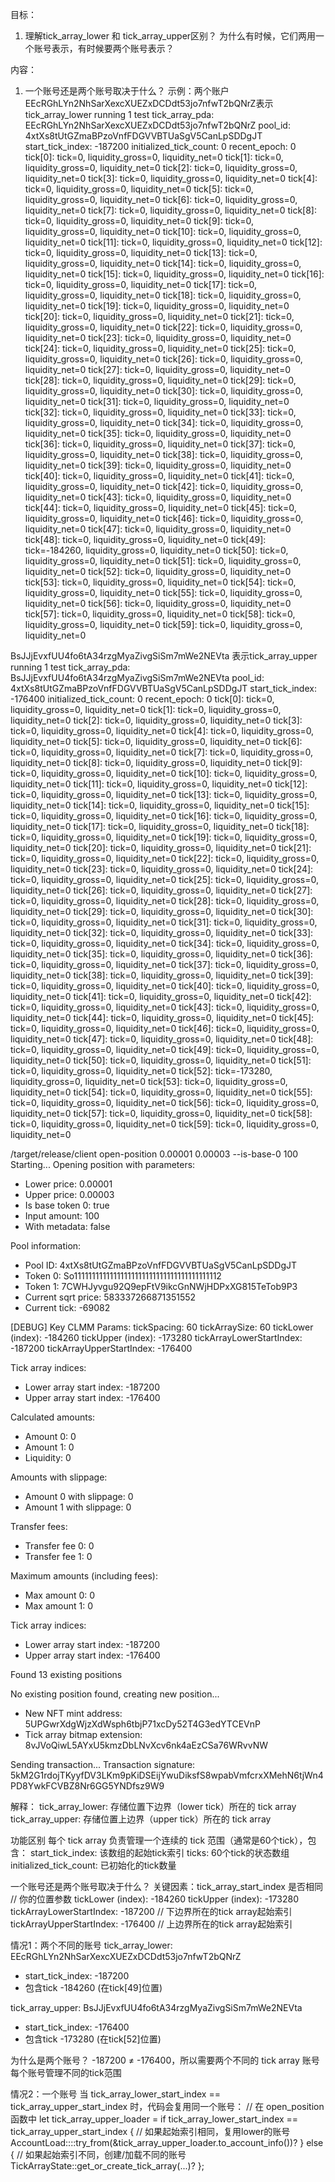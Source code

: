 目标：
1. 理解tick_array_lower 和 tick_array_upper区别？
为什么有时候，它们两用一个账号表示，有时候要两个账号表示？



内容：
1. 一个账号还是两个账号取决于什么？ 
示例：两个账户
EEcRGhLYn2NhSarXexcXUEZxDCDdt53jo7nfwT2bQNrZ表示tick_array_lower
running 1 test
tick_array_pda: EEcRGhLYn2NhSarXexcXUEZxDCDdt53jo7nfwT2bQNrZ
pool_id: 4xtXs8tUtGZmaBPzoVnfFDGVVBTUaSgV5CanLpSDDgJT
start_tick_index: -187200
initialized_tick_count: 0
recent_epoch: 0
tick[0]: tick=0, liquidity_gross=0, liquidity_net=0
tick[1]: tick=0, liquidity_gross=0, liquidity_net=0
tick[2]: tick=0, liquidity_gross=0, liquidity_net=0
tick[3]: tick=0, liquidity_gross=0, liquidity_net=0
tick[4]: tick=0, liquidity_gross=0, liquidity_net=0
tick[5]: tick=0, liquidity_gross=0, liquidity_net=0
tick[6]: tick=0, liquidity_gross=0, liquidity_net=0
tick[7]: tick=0, liquidity_gross=0, liquidity_net=0
tick[8]: tick=0, liquidity_gross=0, liquidity_net=0
tick[9]: tick=0, liquidity_gross=0, liquidity_net=0
tick[10]: tick=0, liquidity_gross=0, liquidity_net=0
tick[11]: tick=0, liquidity_gross=0, liquidity_net=0
tick[12]: tick=0, liquidity_gross=0, liquidity_net=0
tick[13]: tick=0, liquidity_gross=0, liquidity_net=0
tick[14]: tick=0, liquidity_gross=0, liquidity_net=0
tick[15]: tick=0, liquidity_gross=0, liquidity_net=0
tick[16]: tick=0, liquidity_gross=0, liquidity_net=0
tick[17]: tick=0, liquidity_gross=0, liquidity_net=0
tick[18]: tick=0, liquidity_gross=0, liquidity_net=0
tick[19]: tick=0, liquidity_gross=0, liquidity_net=0
tick[20]: tick=0, liquidity_gross=0, liquidity_net=0
tick[21]: tick=0, liquidity_gross=0, liquidity_net=0
tick[22]: tick=0, liquidity_gross=0, liquidity_net=0
tick[23]: tick=0, liquidity_gross=0, liquidity_net=0
tick[24]: tick=0, liquidity_gross=0, liquidity_net=0
tick[25]: tick=0, liquidity_gross=0, liquidity_net=0
tick[26]: tick=0, liquidity_gross=0, liquidity_net=0
tick[27]: tick=0, liquidity_gross=0, liquidity_net=0
tick[28]: tick=0, liquidity_gross=0, liquidity_net=0
tick[29]: tick=0, liquidity_gross=0, liquidity_net=0
tick[30]: tick=0, liquidity_gross=0, liquidity_net=0
tick[31]: tick=0, liquidity_gross=0, liquidity_net=0
tick[32]: tick=0, liquidity_gross=0, liquidity_net=0
tick[33]: tick=0, liquidity_gross=0, liquidity_net=0
tick[34]: tick=0, liquidity_gross=0, liquidity_net=0
tick[35]: tick=0, liquidity_gross=0, liquidity_net=0
tick[36]: tick=0, liquidity_gross=0, liquidity_net=0
tick[37]: tick=0, liquidity_gross=0, liquidity_net=0
tick[38]: tick=0, liquidity_gross=0, liquidity_net=0
tick[39]: tick=0, liquidity_gross=0, liquidity_net=0
tick[40]: tick=0, liquidity_gross=0, liquidity_net=0
tick[41]: tick=0, liquidity_gross=0, liquidity_net=0
tick[42]: tick=0, liquidity_gross=0, liquidity_net=0
tick[43]: tick=0, liquidity_gross=0, liquidity_net=0
tick[44]: tick=0, liquidity_gross=0, liquidity_net=0
tick[45]: tick=0, liquidity_gross=0, liquidity_net=0
tick[46]: tick=0, liquidity_gross=0, liquidity_net=0
tick[47]: tick=0, liquidity_gross=0, liquidity_net=0
tick[48]: tick=0, liquidity_gross=0, liquidity_net=0
tick[49]: tick=-184260, liquidity_gross=0, liquidity_net=0
tick[50]: tick=0, liquidity_gross=0, liquidity_net=0
tick[51]: tick=0, liquidity_gross=0, liquidity_net=0
tick[52]: tick=0, liquidity_gross=0, liquidity_net=0
tick[53]: tick=0, liquidity_gross=0, liquidity_net=0
tick[54]: tick=0, liquidity_gross=0, liquidity_net=0
tick[55]: tick=0, liquidity_gross=0, liquidity_net=0
tick[56]: tick=0, liquidity_gross=0, liquidity_net=0
tick[57]: tick=0, liquidity_gross=0, liquidity_net=0
tick[58]: tick=0, liquidity_gross=0, liquidity_net=0
tick[59]: tick=0, liquidity_gross=0, liquidity_net=0


BsJJjEvxfUU4fo6tA34rzgMyaZivgSiSm7mWe2NEVta 表示tick_array_upper
running 1 test
tick_array_pda: BsJJjEvxfUU4fo6tA34rzgMyaZivgSiSm7mWe2NEVta
pool_id: 4xtXs8tUtGZmaBPzoVnfFDGVVBTUaSgV5CanLpSDDgJT
start_tick_index: -176400
initialized_tick_count: 0
recent_epoch: 0
tick[0]: tick=0, liquidity_gross=0, liquidity_net=0
tick[1]: tick=0, liquidity_gross=0, liquidity_net=0
tick[2]: tick=0, liquidity_gross=0, liquidity_net=0
tick[3]: tick=0, liquidity_gross=0, liquidity_net=0
tick[4]: tick=0, liquidity_gross=0, liquidity_net=0
tick[5]: tick=0, liquidity_gross=0, liquidity_net=0
tick[6]: tick=0, liquidity_gross=0, liquidity_net=0
tick[7]: tick=0, liquidity_gross=0, liquidity_net=0
tick[8]: tick=0, liquidity_gross=0, liquidity_net=0
tick[9]: tick=0, liquidity_gross=0, liquidity_net=0
tick[10]: tick=0, liquidity_gross=0, liquidity_net=0
tick[11]: tick=0, liquidity_gross=0, liquidity_net=0
tick[12]: tick=0, liquidity_gross=0, liquidity_net=0
tick[13]: tick=0, liquidity_gross=0, liquidity_net=0
tick[14]: tick=0, liquidity_gross=0, liquidity_net=0
tick[15]: tick=0, liquidity_gross=0, liquidity_net=0
tick[16]: tick=0, liquidity_gross=0, liquidity_net=0
tick[17]: tick=0, liquidity_gross=0, liquidity_net=0
tick[18]: tick=0, liquidity_gross=0, liquidity_net=0
tick[19]: tick=0, liquidity_gross=0, liquidity_net=0
tick[20]: tick=0, liquidity_gross=0, liquidity_net=0
tick[21]: tick=0, liquidity_gross=0, liquidity_net=0
tick[22]: tick=0, liquidity_gross=0, liquidity_net=0
tick[23]: tick=0, liquidity_gross=0, liquidity_net=0
tick[24]: tick=0, liquidity_gross=0, liquidity_net=0
tick[25]: tick=0, liquidity_gross=0, liquidity_net=0
tick[26]: tick=0, liquidity_gross=0, liquidity_net=0
tick[27]: tick=0, liquidity_gross=0, liquidity_net=0
tick[28]: tick=0, liquidity_gross=0, liquidity_net=0
tick[29]: tick=0, liquidity_gross=0, liquidity_net=0
tick[30]: tick=0, liquidity_gross=0, liquidity_net=0
tick[31]: tick=0, liquidity_gross=0, liquidity_net=0
tick[32]: tick=0, liquidity_gross=0, liquidity_net=0
tick[33]: tick=0, liquidity_gross=0, liquidity_net=0
tick[34]: tick=0, liquidity_gross=0, liquidity_net=0
tick[35]: tick=0, liquidity_gross=0, liquidity_net=0
tick[36]: tick=0, liquidity_gross=0, liquidity_net=0
tick[37]: tick=0, liquidity_gross=0, liquidity_net=0
tick[38]: tick=0, liquidity_gross=0, liquidity_net=0
tick[39]: tick=0, liquidity_gross=0, liquidity_net=0
tick[40]: tick=0, liquidity_gross=0, liquidity_net=0
tick[41]: tick=0, liquidity_gross=0, liquidity_net=0
tick[42]: tick=0, liquidity_gross=0, liquidity_net=0
tick[43]: tick=0, liquidity_gross=0, liquidity_net=0
tick[44]: tick=0, liquidity_gross=0, liquidity_net=0
tick[45]: tick=0, liquidity_gross=0, liquidity_net=0
tick[46]: tick=0, liquidity_gross=0, liquidity_net=0
tick[47]: tick=0, liquidity_gross=0, liquidity_net=0
tick[48]: tick=0, liquidity_gross=0, liquidity_net=0
tick[49]: tick=0, liquidity_gross=0, liquidity_net=0
tick[50]: tick=0, liquidity_gross=0, liquidity_net=0
tick[51]: tick=0, liquidity_gross=0, liquidity_net=0
tick[52]: tick=-173280, liquidity_gross=0, liquidity_net=0
tick[53]: tick=0, liquidity_gross=0, liquidity_net=0
tick[54]: tick=0, liquidity_gross=0, liquidity_net=0
tick[55]: tick=0, liquidity_gross=0, liquidity_net=0
tick[56]: tick=0, liquidity_gross=0, liquidity_net=0
tick[57]: tick=0, liquidity_gross=0, liquidity_net=0
tick[58]: tick=0, liquidity_gross=0, liquidity_net=0
tick[59]: tick=0, liquidity_gross=0, liquidity_net=0


/target/release/client open-position 0.00001 0.00003 --is-base-0 100
Starting...
Opening position with parameters:
- Lower price: 0.00001
- Upper price: 0.00003
- Is base token 0: true
- Input amount: 100
- With metadata: false

Pool information:
- Pool ID: 4xtXs8tUtGZmaBPzoVnfFDGVVBTUaSgV5CanLpSDDgJT
- Token 0: So11111111111111111111111111111111111111112
- Token 1: 7CWHJyvgu92Q9epFtV9ikcGnNWjHDPxXG815TeTob9P3
- Current sqrt price: 583337266871351552
- Current tick: -69082

[DEBUG] Key CLMM Params:
tickSpacing: 60
tickArraySize: 60
tickLower (index): -184260
tickUpper (index): -173280
tickArrayLowerStartIndex: -187200
tickArrayUpperStartIndex: -176400

Tick array indices:
- Lower array start index: -187200
- Upper array start index: -176400

Calculated amounts:
- Amount 0: 0
- Amount 1: 0
- Liquidity: 0

Amounts with slippage:
- Amount 0 with slippage: 0
- Amount 1 with slippage: 0

Transfer fees:
- Transfer fee 0: 0
- Transfer fee 1: 0

Maximum amounts (including fees):
- Max amount 0: 0
- Max amount 1: 0

Tick array indices:
- Lower array start index: -187200
- Upper array start index: -176400

Found 13 existing positions

No existing position found, creating new position...
- New NFT mint address: 5UPGwrXdgWjzXdWsph6tbjP71xcDy52T4G3edYTCEVnP
- Tick array bitmap extension: 8vJVoQiwL5AYxU5kmzDbLNvXcv6nk4aEzCSa76WRvvNW

Sending transaction...
Transaction signature: 5kM2G1rdojTKyyfDV3LKm9pKiDSEijYwuDiksfS8wpabVmfcrxXMehN6tjWn4PD8YwkFCVBZ8Nr6GG5YNDfsz9W9




解释：
tick_array_lower: 存储位置下边界（lower tick）所在的 tick array
tick_array_upper: 存储位置上边界（upper tick）所在的 tick array


功能区别
每个 tick array 负责管理一个连续的 tick 范围（通常是60个tick），包含：
start_tick_index: 该数组的起始tick索引
ticks: 60个tick的状态数组
initialized_tick_count: 已初始化的tick数量

一个账号还是两个账号取决于什么？
关键因素：tick_array_start_index 是否相同
// 你的位置参数
tickLower (index): -184260
tickUpper (index): -173280
tickArrayLowerStartIndex: -187200  // 下边界所在的tick array起始索引
tickArrayUpperStartIndex: -176400  // 上边界所在的tick array起始索引

情况1：两个不同的账号
tick_array_lower: EEcRGhLYn2NhSarXexcXUEZxDCDdt53jo7nfwT2bQNrZ
- start_tick_index: -187200
- 包含tick -184260 (在tick[49]位置)

tick_array_upper: BsJJjEvxfUU4fo6tA34rzgMyaZivgSiSm7mWe2NEVta  
- start_tick_index: -176400
- 包含tick -173280 (在tick[52]位置)

为什么是两个账号？
-187200 ≠ -176400，所以需要两个不同的 tick array 账号
每个账号管理不同的tick范围



情况2：一个账号
当 tick_array_lower_start_index == tick_array_upper_start_index 时，代码会复用同一个账号：
// 在 open_position 函数中
let tick_array_upper_loader =
    if tick_array_lower_start_index == tick_array_upper_start_index {
        // 如果起始索引相同，复用lower的账号
        AccountLoad::<TickArrayState>::try_from(&tick_array_upper_loader.to_account_info())?
    } else {
        // 如果起始索引不同，创建/加载不同的账号
        TickArrayState::get_or_create_tick_array(...)?
    };